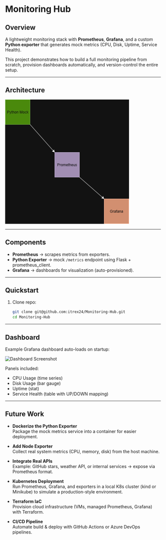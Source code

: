 # Monitoring Hub

## Overview
A lightweight monitoring stack with **Prometheus**, **Grafana**, and a custom **Python exporter** that generates mock metrics (CPU, Disk, Uptime, Service Health).  

This project demonstrates how to build a full monitoring pipeline from scratch, provision dashboards automatically, and version-control the entire setup.

---

## Architecture
![Architecture Diagram](docs/architecture-diagram.png)

---

## Components
- **Prometheus** → scrapes metrics from exporters.  
- **Python Exporter** → mock `/metrics` endpoint using Flask + prometheus_client.  
- **Grafana** → dashboards for visualization (auto-provisioned).  

---

## Quickstart
1. Clone repo:
   ```bash
   git clone git@github.com:itrex24/Monitoring-Hub.git
   cd Monitoring-Hub

---

## Dashboard
Example Grafana dashboard auto-loads on startup:

![Dashboard Screenshot](docs/screenshots/dashboard.png)

Panels included:
- CPU Usage (time series)  
- Disk Usage (bar gauge)  
- Uptime (stat)  
- Service Health (table with UP/DOWN mapping)  

---

## Future Work
- **Dockerize the Python Exporter**  
  Package the mock metrics service into a container for easier deployment.  

- **Add Node Exporter**  
  Collect real system metrics (CPU, memory, disk) from the host machine.  

- **Integrate Real APIs**  
  Example: GitHub stars, weather API, or internal services → expose via Prometheus format.  

- **Kubernetes Deployment**  
  Run Prometheus, Grafana, and exporters in a local K8s cluster (kind or Minikube) to simulate a production-style environment.  

- **Terraform IaC**  
  Provision cloud infrastructure (VMs, managed Prometheus, Grafana) with Terraform.  

- **CI/CD Pipeline**  
  Automate build & deploy with GitHub Actions or Azure DevOps pipelines.  